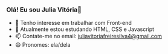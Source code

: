 ### Olá! Eu sou Julia Vitória👋

- 🔭 Tenho interesse em trabalhar com Front-end
- 🌱 Atualmente estou estudando HTML, CSS e Javascript
- 📫 Contate-me no email: juliavitoriafreiresilva4@gmail.com
- 😄 Pronomes: ela/dela 
